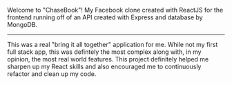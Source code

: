 Welcome to "ChaseBook"! My Facebook clone created with ReactJS for the frontend running off of an API created with Express and database by MongoDB.

---

This was a real "bring it all together" application for me. While not my first full stack app, this was defintely the most complex along with, in my opinion, the most real world features. This project definitely helped me sharpen up my React skills and also encouraged me to continuously refactor and clean up my code.
